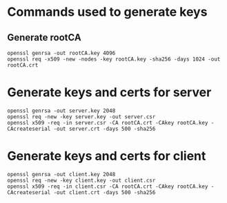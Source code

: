 # Commands used to generate keys

## Generate rootCA

```
openssl genrsa -out rootCA.key 4096 
openssl req -x509 -new -nodes -key rootCA.key -sha256 -days 1024 -out rootCA.crt
```

# Generate keys and certs for server

```
openssl genrsa -out server.key 2048
openssl req -new -key server.key -out server.csr      
openssl x509 -req -in server.csr -CA rootCA.crt -CAkey rootCA.key -CAcreateserial -out server.crt -days 500 -sha256
```

# Generate keys and certs for client

```
openssl genrsa -out client.key 2048
openssl req -new -key client.key -out client.csr      
openssl x509 -req -in client.csr -CA rootCA.crt -CAkey rootCA.key -CAcreateserial -out client.crt -days 500 -sha256
```
